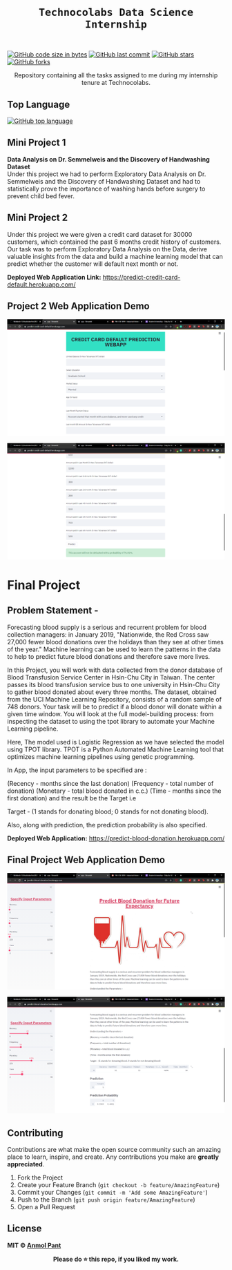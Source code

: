 <code>
  <h1 align="center">Technocolabs Data Science Internship</h1>
</code>

[![GitHub code size in bytes](https://img.shields.io/github/languages/code-size/anmolpant/Technocolabs-ML-Internship?logo=github&style=social)](https://github.com/anmolpant/) [![GitHub last commit](https://img.shields.io/github/last-commit/anmolpant/Technocolabs-ML-Internship?style=social&logo=git)](https://github.com/anmolpant/) [![GitHub stars](https://img.shields.io/github/stars/anmolpant/Technocolabs-ML-Internship?style=social)](https://github.com/anmolpant/Technocolabs-ML-Internship/stargazers) [![GitHub forks](https://img.shields.io/github/forks/anmolpant/Technocolabs-ML-Internship?style=social&logo=git)](https://github.com/anmolpant/Technocolabs-ML-Internship/network)

<p align="center">
  Repository containing all the tasks assigned to me during my internship tenure at Technocolabs.
</p>

## Top Language

[![GitHub top language](https://img.shields.io/github/languages/top/anmolpant/Technocolabs-ML-Internship?logo=jupyter&style=social)](https://github.com/anmolpant/)

## Mini Project 1

<b>Data Analysis on Dr. Semmelweis and the Discovery of Handwashing Dataset</b><br>
Under this project we had to perform Exploratory Data Analysis on Dr. Semmelweis and the Discovery of Handwashing Dataset and had to statistically prove the importance of washing hands before surgery to prevent child bed fever.

## Mini Project 2

Under this project we were given a credit card dataset for 30000 customers, which contained the past 6 months credit history of customers. Our task was to perform Exploratory Data Analysis on the Data, derive valuable insights from the data and build a machine learning model that can predict whether the customer will default next month or not.<br>

<b>Deployed Web Application Link:</b> https://predict-credit-card-default.herokuapp.com/ <br>

## Project 2 Web Application Demo

![alt-text](https://github.com/anmolpant/Technocolabs-ML-Internship/blob/master/Mini%20Tasks/Mini%20Task%202/Screenshots/screenshot3.PNG)

![alt-text](https://github.com/anmolpant/Technocolabs-ML-Internship/blob/master/Mini%20Tasks/Mini%20Task%202/Screenshots/screenshot4.PNG)

# Final Project

## Problem Statement - 

Forecasting blood supply is a serious and recurrent problem for blood collection managers: in January 2019, "Nationwide, the Red Cross saw 27,000 fewer blood donations over the holidays than they see at other times of the year." Machine learning can be used to learn the patterns in the data to help to predict future blood donations and therefore save more lives.

In this Project, you will work with data collected from the donor database of Blood Transfusion Service Center in Hsin-Chu City in Taiwan. The center passes its blood transfusion service bus to one university in Hsin-Chu City to gather blood donated about every three months. The dataset, obtained from the UCI Machine Learning Repository, consists of a random sample of 748 donors. Your task will be to predict if a blood donor will donate within a given time window. You will look at the full model-building process: from inspecting the dataset to using the tpot library to automate your Machine Learning pipeline.

Here, The model used is Logistic Regression as we have selected the model using TPOT library. TPOT is a Python Automated Machine Learning tool that optimizes machine learning pipelines using genetic programming.

In App, the input parameters to be specified are :

(Recency - months since the last donation)
(Frequency - total number of donation)
(Monetary - total blood donated in c.c.)
(Time - months since the first donation) and the result be the Target i.e

Target - (1 stands for donating blood; 0 stands for not donating blood).

Also, along with prediction, the prediction probability is also specified.

<b>Deployed Web Application:</b> https://predict-blood-donation.herokuapp.com/ <br>

## Final Project Web Application Demo

![alt-text](https://github.com/anmolpant/Technocolabs-ML-Internship/blob/master/Final%20Project/Screenshots/screenshot1.PNG)

![alt-text](https://github.com/anmolpant/Technocolabs-ML-Internship/blob/master/Final%20Project/Screenshots/screenshot2.PNG)

## Contributing

Contributions are what make the open source community such an amazing place to learn, inspire, and create. Any contributions you make are **greatly appreciated**.

1. Fork the Project
2. Create your Feature Branch (`git checkout -b feature/AmazingFeature`)
3. Commit your Changes (`git commit -m 'Add some AmazingFeature'`)
4. Push to the Branch (`git push origin feature/AmazingFeature`)
5. Open a Pull Request

## License

**MIT &copy; [Anmol Pant](https://github.com/anmolpant/Technocolabs-ML-Internship/blob/master/LICENSE)**

<div align="center">
  <b>Please do ⭐ this repo, if you liked my work.</b>
</div>
